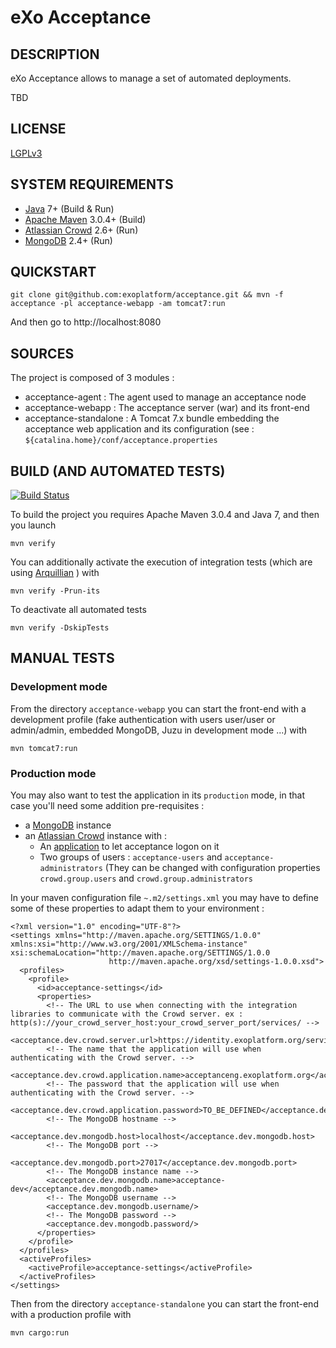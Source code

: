 eXo Acceptance
==============

## DESCRIPTION

eXo Acceptance allows to manage a set of automated deployments.

TBD

## LICENSE

[LGPLv3](http://www.gnu.org/licenses/lgpl.html)

## SYSTEM REQUIREMENTS

- [Java](http://www.oracle.com/technetwork/java/javase/downloads/) 7+ (Build & Run)
- [Apache Maven](http://maven.apache.org) 3.0.4+ (Build)
- [Atlassian Crowd](https://www.atlassian.com/software/crowd/) 2.6+ (Run)
- [MongoDB](http://www.mongodb.org/) 2.4+ (Run)

## QUICKSTART

    git clone git@github.com:exoplatform/acceptance.git && mvn -f acceptance -pl acceptance-webapp -am tomcat7:run

And then go to http://localhost:8080

## SOURCES

The project is composed of 3 modules :

- acceptance-agent : The agent used to manage an acceptance node
- acceptance-webapp : The acceptance server (war) and its front-end
- acceptance-standalone : A Tomcat 7.x bundle embedding the acceptance web application and its configuration (see : ```${catalina.home}/conf/acceptance.properties```

## BUILD (AND AUTOMATED TESTS)

[![Build Status](https://ci.exoplatform.org/buildStatus/icon?job=acceptance-master-ci)](https://ci.exoplatform.org/job/acceptance-master-ci/)

To build the project you requires Apache Maven 3.0.4 and Java 7, and then you launch

    mvn verify

You can additionally activate the execution of integration tests (which are using [Arquillian](http://arquillian.org/) ) with

    mvn verify -Prun-its

To deactivate all automated tests

    mvn verify -DskipTests

## MANUAL TESTS

### Development mode

From the directory ```acceptance-webapp``` you can start the front-end with a development profile (fake authentication with users user/user or admin/admin, embedded MongoDB, Juzu in development mode ...) with

    mvn tomcat7:run

### Production mode

You may also want to test the application in its ```production``` mode, in that case you'll need some addition pre-requisites :

- a [MongoDB](http://www.mongodb.org/) instance
- an [Atlassian Crowd](https://www.atlassian.com/software/crowd/) instance with :
  - An [application](https://confluence.atlassian.com/display/CROWD/Adding+an+Application) to let acceptance logon on it
  - Two groups of users : ```acceptance-users``` and ```acceptance-administrators``` (They can be changed with configuration properties ```crowd.group.users``` and ```crowd.group.administrators```

In your maven configuration file ```~.m2/settings.xml``` you may have to define some of these properties to adapt them to your environment :

    <?xml version="1.0" encoding="UTF-8"?>
    <settings xmlns="http://maven.apache.org/SETTINGS/1.0.0" xmlns:xsi="http://www.w3.org/2001/XMLSchema-instance" xsi:schemaLocation="http://maven.apache.org/SETTINGS/1.0.0
                          http://maven.apache.org/xsd/settings-1.0.0.xsd">
      <profiles>
        <profile>
          <id>acceptance-settings</id>
          <properties>
            <!-- The URL to use when connecting with the integration libraries to communicate with the Crowd server. ex : http(s)://your_crowd_server_host:your_crowd_server_port/services/ -->
            <acceptance.dev.crowd.server.url>https://identity.exoplatform.org/services/</acceptance.dev.crowd.server.url>
            <!-- The name that the application will use when authenticating with the Crowd server. -->
            <acceptance.dev.crowd.application.name>acceptanceng.exoplatform.org</acceptance.dev.crowd.application.name>
            <!-- The password that the application will use when authenticating with the Crowd server. -->
            <acceptance.dev.crowd.application.password>TO_BE_DEFINED</acceptance.dev.crowd.application.password>
            <!-- The MongoDB hostname -->
            <acceptance.dev.mongodb.host>localhost</acceptance.dev.mongodb.host>
            <!-- The MongoDB port -->
            <acceptance.dev.mongodb.port>27017</acceptance.dev.mongodb.port>
            <!-- The MongoDB instance name -->
            <acceptance.dev.mongodb.name>acceptance-dev</acceptance.dev.mongodb.name>
            <!-- The MongoDB username -->
            <acceptance.dev.mongodb.username/>
            <!-- The MongoDB password -->
            <acceptance.dev.mongodb.password/>
          </properties>
        </profile>
      </profiles>
      <activeProfiles>
        <activeProfile>acceptance-settings</activeProfile>
      </activeProfiles>
    </settings>

Then from the directory ```acceptance-standalone``` you can start the front-end with a production profile with

    mvn cargo:run


